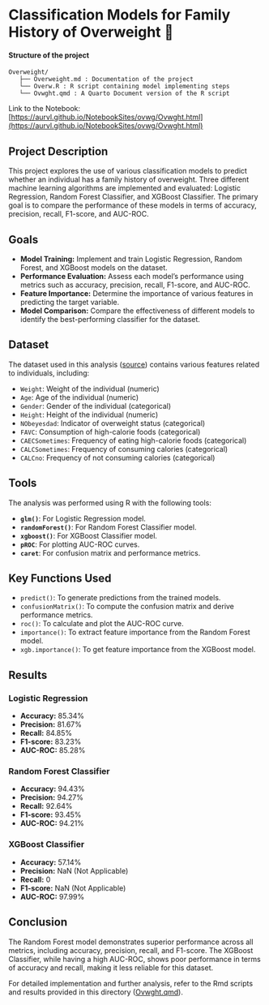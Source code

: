 # Classification Models for Family History of Overweight 🧮

#### Structure of the project
```
Overweight/
   ├── Overweight.md : Documentation of the project
   └── Overw.R : R script containing model implementing steps
   └── Ovwght.qmd : A Quarto Document version of the R script
```

Link to the Notebook: [https://aurvl.github.io/NotebookSites/ovwg/Ovwght.html](https://aurvl.github.io/NotebookSites/ovwg/Ovwght.html)

## Project Description

This project explores the use of various classification models to predict whether an individual has a family history of overweight. Three different machine learning algorithms are implemented and evaluated: Logistic Regression, Random Forest Classifier, and XGBoost Classifier. The primary goal is to compare the performance of these models in terms of accuracy, precision, recall, F1-score, and AUC-ROC.

## Goals

- **Model Training:** Implement and train Logistic Regression, Random Forest, and XGBoost models on the dataset.
- **Performance Evaluation:** Assess each model’s performance using metrics such as accuracy, precision, recall, F1-score, and AUC-ROC.
- **Feature Importance:** Determine the importance of various features in predicting the target variable.
- **Model Comparison:** Compare the effectiveness of different models to identify the best-performing classifier for the dataset.

## Dataset

The dataset used in this analysis ([source](https://github.com/Eben2020-hp/Obesity/raw/main/Obesity.csv)) contains various features related to individuals, including:

- `Weight`: Weight of the individual (numeric)
- `Age`: Age of the individual (numeric)
- `Gender`: Gender of the individual (categorical)
- `Height`: Height of the individual (numeric)
- `NObeyesdad`: Indicator of overweight status (categorical)
- `FAVC`: Consumption of high-calorie foods (categorical)
- `CAECSometimes`: Frequency of eating high-calorie foods (categorical)
- `CALCSometimes`: Frequency of consuming calories (categorical)
- `CALCno`: Frequency of not consuming calories (categorical)

## Tools

The analysis was performed using R with the following tools:

- **`glm()`**: For Logistic Regression model.
- **`randomForest()`**: For Random Forest Classifier model.
- **`xgboost()`**: For XGBoost Classifier model.
- **`pROC`**: For plotting AUC-ROC curves.
- **`caret`**: For confusion matrix and performance metrics.

## Key Functions Used

- `predict()`: To generate predictions from the trained models.
- `confusionMatrix()`: To compute the confusion matrix and derive performance metrics.
- `roc()`: To calculate and plot the AUC-ROC curve.
- `importance()`: To extract feature importance from the Random Forest model.
- `xgb.importance()`: To get feature importance from the XGBoost model.

## Results

### Logistic Regression
- **Accuracy:** 85.34%
- **Precision:** 81.67%
- **Recall:** 84.85%
- **F1-score:** 83.23%
- **AUC-ROC:** 85.28%

### Random Forest Classifier
- **Accuracy:** 94.43%
- **Precision:** 94.27%
- **Recall:** 92.64%
- **F1-score:** 93.45%
- **AUC-ROC:** 94.21%

### XGBoost Classifier
- **Accuracy:** 57.14%
- **Precision:** NaN (Not Applicable)
- **Recall:** 0
- **F1-score:** NaN (Not Applicable)
- **AUC-ROC:** 97.99%

## Conclusion

The Random Forest model demonstrates superior performance across all metrics, including accuracy, precision, recall, and F1-score. The XGBoost Classifier, while having a high AUC-ROC, shows poor performance in terms of accuracy and recall, making it less reliable for this dataset.

For detailed implementation and further analysis, refer to the Rmd scripts and results provided in this directory ([Ovwght.qmd](/Overweight/Ovwght.qmd)).
